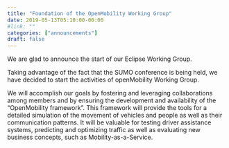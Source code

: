 ```yaml
---
title: "Foundation of the OpenMobility Working Group"
date: 2019-05-13T05:10:00-00:00
#link: ""
categories: ["announcements"]
draft: false
---
```


We are glad to announce the start of our Eclipse Working Group.

<!--more-->

Taking advantage of the fact that the SUMO conference is being held, we have decided to start the activities of openMobility Working Group.

We will accomplish our goals by fostering and leveraging collaborations among members and by ensuring the development and availability of the “OpenMobility framework”. This framework will provide the tools for a detailed simulation of the movement of vehicles and people as well as their communication patterns. It will be valuable for testing driver assistance systems, predicting and optimizing traffic as well as evaluating new business concepts, such as Mobility-as-a-Service.
